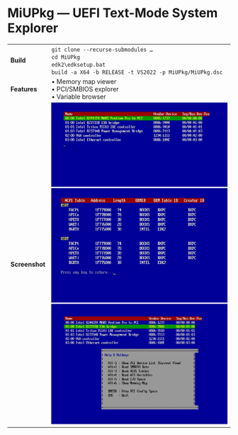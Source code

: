 # MiUPkg — UEFI Text-Mode System Explorer

|   |   |
|---|---|
| **Build** | `git clone --recurse-submodules …`<br>`cd MiUPkg`<br>`edk2\edksetup.bat`<br>`build -a X64 -b RELEASE -t VS2022 -p MiUPkg/MiUPkg.dsc` |
| **Features** | • Memory map viewer<br>• PCI/SMBIOS explorer<br>• Variable browser |
| **Screenshot** | ![PCI View](docs/img/pci_view.jpg) ![ACPI View](docs/img/acpi_table_view.jpg)  ![Function View](docs/img/helper.jpg)|
